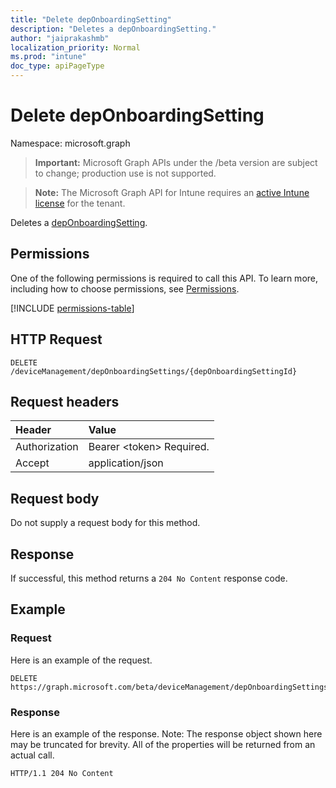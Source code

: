 ```yaml
---
title: "Delete depOnboardingSetting"
description: "Deletes a depOnboardingSetting."
author: "jaiprakashmb"
localization_priority: Normal
ms.prod: "intune"
doc_type: apiPageType
---
```


# Delete depOnboardingSetting

Namespace: microsoft.graph

> **Important:** Microsoft Graph APIs under the /beta version are subject to change; production use is not supported.

> **Note:** The Microsoft Graph API for Intune requires an [active Intune license](https://go.microsoft.com/fwlink/?linkid=839381) for the tenant.

Deletes a [depOnboardingSetting](../resources/intune-enrollment-deponboardingsetting.md).

## Permissions
One of the following permissions is required to call this API. To learn more, including how to choose permissions, see [Permissions](/graph/permissions-reference).

<!-- { "blockType": "permissions", "name": "intune_enrollment_deponboardingsetting_delete" } -->
[!INCLUDE [permissions-table](../includes/permissions/intune-enrollment-deponboardingsetting-delete-permissions.md)]

## HTTP Request
<!-- {
  "blockType": "ignored"
}
-->
``` http
DELETE /deviceManagement/depOnboardingSettings/{depOnboardingSettingId}
```

## Request headers
|Header|Value|
|:---|:---|
|Authorization|Bearer &lt;token&gt; Required.|
|Accept|application/json|

## Request body
Do not supply a request body for this method.

## Response
If successful, this method returns a `204 No Content` response code.

## Example

### Request
Here is an example of the request.
``` http
DELETE https://graph.microsoft.com/beta/deviceManagement/depOnboardingSettings/{depOnboardingSettingId}
```

### Response
Here is an example of the response. Note: The response object shown here may be truncated for brevity. All of the properties will be returned from an actual call.
``` http
HTTP/1.1 204 No Content
```

